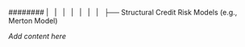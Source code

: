 ######## |   |   |   |   |   |   |   ├── Structural Credit Risk Models (e.g., Merton Model)

*Add content here*
